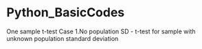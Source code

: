 # Python_BasicCodes

One sample t-test Case 1.No population SD - t-test for sample with unknown population standard deviation
